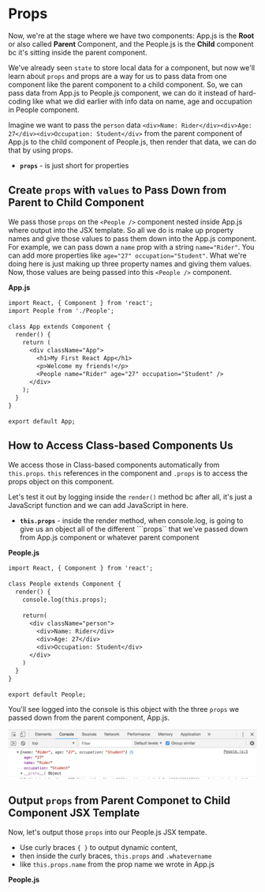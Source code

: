 # Props

Now, we're at the stage where we have two components: App.js is the **Root** or also called **Parent** Component, and the People.js is the **Child** component bc it's sitting inside the parent component.

We've already seen ```state``` to store local data for a component, but now we'll learn about ```props``` and props are a way for us to pass data from one component like the parent component to a child component. So, we can pass data from App.js to People.js component, we can do it instead of hard-coding like what we did earlier with info data on name, age and occupation in People component.

Imagine we want to pass the ```person``` data ```<div>Name: Rider</div><div>Age: 27</div><div>Occupation: Student</div>``` from the parent component of App.js to the child component of People.js, then render that data, we can do that by using props.

* **```props```** - is just short for properties

## Create ```props``` with ```values``` to Pass Down from Parent to Child Component

We pass those ```props``` on the ```<People />``` component nested inside App.js where output into the JSX template. So all we do is make up property names and give those values to pass them down into the App.js component. For example, we can pass down a ```name``` prop with a string ```name="Rider"```. You can add more properties like ```age="27" occupation="Student"```. What we're doing here is just making up three property names and giving them values. Now, those values are being passed into this ```<People />``` component.

**App.js**
```
import React, { Component } from 'react';
import People from './People';

class App extends Component {
  render() {
    return (
      <div className="App">
        <h1>My First React App</h1>
        <p>Welcome my friends!</p>
        <People name="Rider" age="27" occupation="Student" />
      </div>
    );
  }
}

export default App;
```

## How to Access Class-based Components Us

We access those in Class-based components automatically from ```this.props```. ```this``` references in the component and ```.props``` is to access the props object on this component.

Let's test it out by logging inside the ```render()``` method bc after all, it's just a JavaScript function and we can add JavaScript in here.

* **```this.props```** - inside the render method, when console.log, is going to give us an object all of the different ```props`` that we've passed down from App.js component or whatever parent component

**People.js**
```
import React, { Component } from 'react';

class People extends Component {
  render() {
    console.log(this.props);

    return(
      <div className="person">
        <div>Name: Rider</div>
        <div>Age: 27</div>
        <div>Occupation: Student</div>
      </div>
    )
  }
}

export default People;
```

You'll see logged into the console is this object with the three ```props``` we passed down from the parent component, App.js.

<kbd>![alt text](img/logthisobj.png "screenshot")</kbd>

## Output ```props``` from Parent Componet to Child Component JSX Template

Now, let's output those ```props``` into our People.js JSX tempate.

* Use curly braces ```{ }``` to output dynamic content,
* then inside the curly braces, ```this.props``` and ```.whatevername```
* like ```this.props.name``` from the prop name we wrote in App.js

**People.js**
```

```